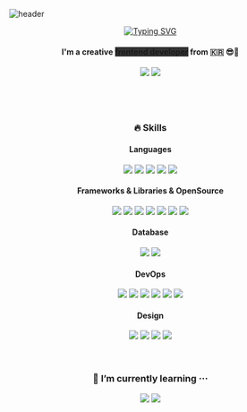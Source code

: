 ![header](https://capsule-render.vercel.app/api?type=waving&color=0:D1B5EE,100:B4D1F6&height=300&section=header&text=Welcome!&fontSize=90&animation=fadeIn&fontColor=FFFFFF&fontAlignY=38&desc=Yujin's%20Github%20Profile💜&descAlignY=52&descAlign=62)

<div align="center">
  <a href="https://git.io/typing-svg"><img src="https://readme-typing-svg.demolab.com?font=Shrikhand&size=25&pause=2000&color=B696EB&center=true&vCenter=true&width=438&height=25&lines=Hi+there!+I'm+Yujin%F0%9F%91%A9%F0%9F%8F%BB%E2%80%8D%F0%9F%92%BB" alt="Typing SVG" /></a>
  <h4 align="center">
    I'm a creative <strong style="background-color: rgb(50, 50, 50);">frontend developer</strong> from 🇰🇷 😎🖤
  </h4>
  <a href="mailto:j_jongleur@naver.com" target="_blank"><img src="https://img.shields.io/badge/j_jongleur@naver.com-BA84E9?style=flat-square&logo=Mail.Ru&logoColor=white"/></a>
  <a href="https://www.instagram.com/u_jewel_/" target="_blank"><img src="https://img.shields.io/badge/u_jewel_-FFEA94?style=flat-square&logo=Instagram&logoColor=black"/></a>
  <br/>
</p>

#

<div align="center">
  <br/>
  <h3 align="center">
    🔥 Skills
  </h3>
  
  <h4 align="center">
    Languages
  </h4>
  <img src="https://img.shields.io/badge/JavaScript-F7DF1E?style=flat-square&logo=JavaScript&logoColor=black"/>
  <img src="https://img.shields.io/badge/HTML-E34F26?style=flat-square&logo=HTML5&logoColor=white"/>
  <img src="https://img.shields.io/badge/CSS-1572B6?style=flat-square&logo=CSS3&logoColor=white"/>
  <img src="https://img.shields.io/badge/Java-4E8DB7?style=flat-square&logo=Java&logoColor=black"/>
  <img src="https://img.shields.io/badge/C-A8B9CC?style=flat-square&logo=C&logoColor=black"/>
  
  
  <h4 align="center">
    Frameworks & Libraries & OpenSource
  </h4>
  <img src="https://img.shields.io/badge/React-61DAFB?style=flat-square&logo=React&logoColor=black"/>
  <img src="https://img.shields.io/badge/Next.js-000000?style=flat-square&logo=Next.js&logoColor=white"/>
  <img src="https://img.shields.io/badge/Android-3DDC84?style=flat-square&logo=Android&logoColor=white"/>
  <img src="https://img.shields.io/badge/jQuery-0769AD?style=flat-square&logo=jQuery&logoColor=white"/>
  <img src="https://img.shields.io/badge/React%20Query-FF4154?style=flat-square&logo=React%20Query&logoColor=white"/>
  <img src="https://img.shields.io/badge/Recoil-000000?style=flat-square&logo=Recoil&logoColor=white"/>
  <img src="https://img.shields.io/badge/Tailwind%20CSS-06B6D4?style=flat-square&logo=Tailwind%20CSS&logoColor=white"/>

  
  <h4 align="center">
    Database
  </h4>
  <img src="https://img.shields.io/badge/MySQL-4479A1?style=flat-square&logo=MySQL&logoColor=white"/>
  <img src="https://img.shields.io/badge/MongoDB-47A248?style=flat-square&logo=MongoDB&logoColor=white"/>
  
  
  <h4 align="center">
    DevOps
  </h4>
  <img src="https://img.shields.io/badge/Git-F05032?style=flat-square&logo=Git&logoColor=white"/>
  <img src="https://img.shields.io/badge/GitHub-181717?style=flat-square&logo=GitHub&logoColor=white"/>
  <img src="https://img.shields.io/badge/Docker-2496ED?style=flat-square&logo=Docker&logoColor=white"/>
  <img src="https://img.shields.io/badge/Jenkins-D24939?style=flat-square&logo=Jenkins&logoColor=white"/>
  <img src="https://img.shields.io/badge/Kakao%20i%20Cloud-F9E000?style=flat-square&logo=Kakao&logoColor=black"/>
  <img src="https://img.shields.io/badge/Kubernetes-326CE5?style=flat-square&logo=Kubernetes&logoColor=white"/>
  
  
  <h4 align="center">
    Design
  </h4>  
  <img src="https://img.shields.io/badge/Figma-F24E1E?style=flat-square&logo=Figma&logoColor=white"/>
  <img src="https://img.shields.io/badge/Adobe%20Photoshop-31A8FF?style=flat-square&logo=Adobe%20Photoshop&logoColor=white"/>
  <img src="https://img.shields.io/badge/Adobe%20Premiere%20Pro-9999FF?style=flat-square&logo=Adobe%20Premiere%20Pro&logoColor=white"/>
  <img src="https://img.shields.io/badge/Adobe%20Illustrator-FF9A00?style=flat-square&logo=Adobe%20Illustrator&logoColor=white"/>
</div>

<br/>

<div align="center">
  <br/>
  <h3 align="center">
    🌱 I’m currently learning ···
  </h3>
  <img src="https://img.shields.io/badge/TypeScript-3178C6?style=flat-square&logo=TypeScript&logoColor=white"/>
  <img src="https://img.shields.io/badge/React%20Native-61DAFB?style=flat-square&logo=React&logoColor=black"/>
</div>

<br/>
<br/>

<!--
**jongleur6596/jongleur6596** is a ✨ _special_ ✨ repository because its `README.md` (this file) appears on your GitHub profile.

Here are some ideas to get you started:

- 🔭 I’m currently working on ...
- 🌱 I’m currently learning ...
- 👯 I’m looking to collaborate on ...
- 🤔 I’m looking for help with ...
- 💬 Ask me about ...
- 📫 How to reach me: ...
- 😄 Pronouns: ...
- ⚡ Fun fact: ...
-->
